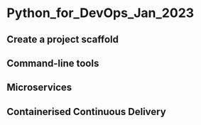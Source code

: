 # Python_for_DevOps_Jan_2023


## Create a project scaffold

## Command-line tools

## Microservices

## Containerised Continuous Delivery
